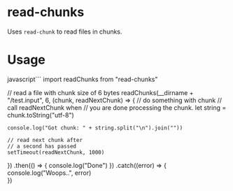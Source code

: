 # read-chunks

Uses `read-chunk` to read files in chunks.

# Usage

javascript```
import readChunks from "read-chunks"

// read a file with chunk size of 6 bytes
readChunks(__dirname + "/test.input", 6, (chunk, readNextChunk) => {
	// do something with chunk
	// call readNextChunk when
	// you are done processing the chunk.
	let string = chunk.toString("utf-8")

	console.log("Got chunk: " + string.split("\n").join(""))

	// read next chunk after
	// a second has passed
	setTimeout(readNextChunk, 1000)
})
.then(() => {
	console.log("Done")
})
.catch((error) => {
	console.log("Woops..", error)	
})
```
